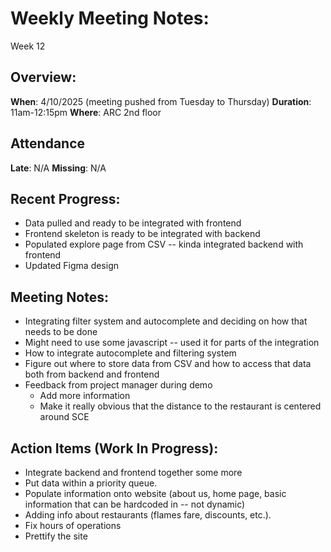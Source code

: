 # Weekly Meeting Notes:
Week 12

## Overview:
**When**:  4/10/2025 (meeting pushed from Tuesday to Thursday)
**Duration**:  11am-12:15pm
**Where**:  ARC 2nd floor

## Attendance
**Late**: N/A 
**Missing**: N/A

## Recent Progress:
- Data pulled and ready to be integrated with frontend
- Frontend skeleton is ready to be integrated with backend
- Populated explore page from CSV -- kinda integrated backend with frontend
- Updated Figma design


## Meeting Notes: 
- Integrating filter system and autocomplete and deciding on how that needs to be done
- Might need to use some javascript -- used it for parts of the integration
- How to integrate autocomplete and filtering system
- Figure out where to store data from CSV and how to access that data both from backend and frontend
- Feedback from project manager during demo
    - Add more information
    - Make it really obvious that the distance to the restaurant is centered around SCE 
    

## Action Items (Work In Progress):
- Integrate backend and frontend together some more
- Put data within a priority queue.
- Populate information onto website (about us, home page, basic information that can be hardcoded in -- not dynamic)
- Adding info about restaurants (flames fare, discounts, etc.). 
- Fix hours of operations
- Prettify the site
